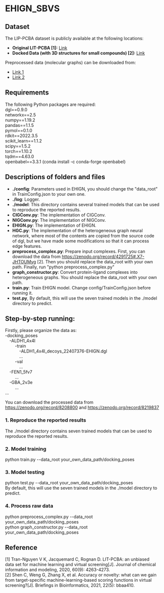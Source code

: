 # EHIGN_SBVS

## Dataset
The LIP-PCBA dataset is publicly available at the following locations:

- **Original LIT-PCBA [1]:** [Link](https://drugdesign.unistra.fr/LIT-PCBA/)
- **Docked Data (with 3D structures for small compounds) [2]:** [Link](https://zenodo.org/record/4291725#.X7-JHTOUMyg)

Preprocessed data (molecular graphs) can be downloaded from:

- [Link 1](https://zenodo.org/record/8208800)
- [Link 2](https://zenodo.org/record/8219837)

## Requirements
The following Python packages are required:  
dgl==0.9.0  
networkx==2.5  
numpy==1.19.2  
pandas==1.1.5  
pymol==0.1.0  
rdkit==2022.3.5  
scikit_learn==1.1.2  
scipy==1.5.2  
torch==1.10.2  
tqdm==4.63.0  
openbabel==3.3.1 (conda install -c conda-forge openbabel)

## Descriptions of folders and files
+ **./config**: Parameters used in EHIGN, you should change the "data_root" in TrainConfig.json to your own one.
+ **./log**: Logger.
+ **./model**: This directory contains several trained models that can be used to reproduce the reported results.
+ **CIGConv.py**: The implementation of CIGConv.
+ **NIGConv.py**: The implementation of NIGConv.
+ **EHIGN.py**: The implementation of EHIGN.
+ **HGC.py**: The implementation of the heterogeneous graph neural network, where most of the contents are copied from the source code of dgl, but we have made some modifications so that it can process edge features.
+ **preprocess_complex.py**: Prepare input complexes. First, you can download the data from https://zenodo.org/record/4291725#.X7-JHTOUMyg [2]. Then you should replace the data_root with your own path. Finally, run "python preprocess_complex.py"
+ **graph_constructor.py**: Convert protein-ligand complexes into heterogeneous graphs. You should replace the data_root with your own path.
+ **train.py**: Train EHIGN model. Change config/TrainConfig.json before running it.
+ **test.py**, By default, this will use the seven trained models in the ./model directory to predict.

## Step-by-step running:
Firstly, please organize the data as:  
-docking_poses  
&ensp;&ensp;-ALDH1_4x4l  
&ensp;&ensp;&ensp;&ensp; -train  
&ensp;&ensp;&ensp;&ensp;&ensp;&ensp; -ALDH1_4x4l_decoys_22407376-EHIGN.dgl  
&ensp;&ensp;&ensp;&ensp;&ensp;&ensp; ...  
&ensp;&ensp;&ensp;&ensp; -val  
&ensp;&ensp;&ensp;&ensp;&ensp;&ensp; ...  
&ensp;&ensp;-FEN1_5fv7  
&ensp;&ensp;&ensp;&ensp; ...  
&ensp;&ensp;-GBA_2v3e  
&ensp;&ensp;&ensp;&ensp; ...  
...  

You can download the processed data from https://zenodo.org/record/8208800 and https://zenodo.org/record/8219837

### 1. Reproduce the reported results
The ./model directory contains seven trained models that can be used to reproduce the reported results.

### 2. Model training
python train.py --data_root your_own_data_path/docking_poses

### 3. Model testing
python test.py --data_root your_own_data_path/docking_poses  
By default, this will use the seven trained models in the ./model directory to predict.

### 4. Process raw data
python preprocess_complex.py --data_root your_own_data_path/docking_poses  
python graph_constructor.py --data_root your_own_data_path/docking_poses  

## Reference
[1] Tran-Nguyen V K, Jacquemard C, Rognan D. LIT-PCBA: an unbiased data set for machine learning and virtual screening[J]. Journal of chemical information and modeling, 2020, 60(9): 4263-4273.  
[2] Shen C, Weng G, Zhang X, et al. Accuracy or novelty: what can we gain from target-specific machine-learning-based scoring functions in virtual screening?[J]. Briefings in Bioinformatics, 2021, 22(5): bbaa410.


